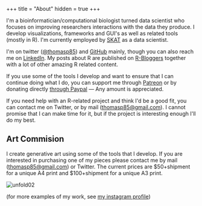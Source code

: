 +++
title = "About"
hidden = true
+++

I'm a bioinformatician/computational biologist turned data scientist who focuses 
on improving researchers interactions with the data they produce. I develop 
visualizations, frameworks and GUI's as well as related tools (mostly in R). I'm 
currently employed by [SKAT](http://www.skat.dk) as a data scientist.

I'm on twitter ([@thomasp85](https://twitter.com/thomasp85)) and 
[GitHub](https://github.com/thomasp85) mainly, though you can also reach me on [LinkedIn](https://www.linkedin.com/in/thomasp85). My posts about R are published 
on [R-Bloggers](https://www.r-bloggers.com/) together with a lot of other 
amazing R related content.

If you use some of the tools I develop and want to ensure that I can continue
doing what I do, you can support me through 
[Patreon](https://patreon.com/thomasp85) or by donating directly 
[through Paypal](https://paypal.me/thomasp85) — Any amount is appreciated.

If you need help with an R-related project and think I'd be a good fit, you can
contact me on Twitter, or by mail (<thomasp85@gmail.com>). I cannot promise that
I can make time for it, but if the project is interesting enough I'll do my 
best.

## Art Commision
I create generative art using some of the tools that I develop. If you are 
interested in purchasing one of my pieces please contact me by mail 
(<thomasp85@gmail.com>) or Twitter. The current prices are $50+shipment for a 
unique A4 print and $100+shipment 
for a unique A3 print.

![unfold02](/assets/images/unfold02.png)

(for more examples of my work, see 
[my instagram profile](https://www.instagram.com/thomasp85_/))
